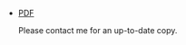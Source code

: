 <ul class="cv">
<li><a href="cv/cv_olivia_guest.pdf">PDF</a>

<a href="https://github.com/oliviaguest/cv">
<i class="fa fa-github" aria-hidden="true"></i></a>
<a href="https://www.overleaf.com/read/zfwnyxkkdzxr"><i class="fa fa-leaf" aria-hidden="true"></i></a>
</ br>
<p>Please contact me for an up-to-date copy.</p>


</li>

<!-- <li><a href="cv/cv_olivia_guest.html">HTML</a> -->
<!-- 
<a href="cv/cv_olivia_guest.html"><i class="fa fa-file-code-o" aria-hidden="true"></i></a><p style="font-size:0.9em">(made with <a href="https://github.com/coolwanglu/pdf2htmlEX">pdf2htmlEX</a>)</p>
-->
<!-- </li> -->
</ul>
